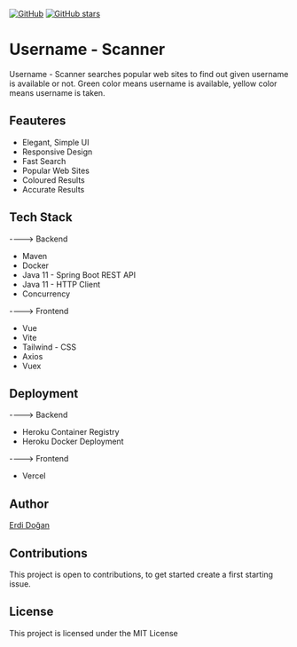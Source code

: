 [![GitHub](https://img.shields.io/github/license/erdidogan/username-scanner?color=orange)](https://github.com/erdidogan/username-scanner/blob/master/LICENSE)
[![GitHub stars](https://img.shields.io/github/stars/erdidogan/username-scanner?color=yellowgreen)](https://github.com/erdidogan/username-scanner/stargazers)
# Username - Scanner

Username - Scanner searches popular web sites to find out given username is available or not. 
Green color means username is available, yellow color means username is taken.

## Feauteres

* Elegant, Simple UI
* Responsive Design
* Fast Search
* Popular Web Sites
* Coloured Results
* Accurate Results

## Tech Stack

----> Backend
* Maven
* Docker
* Java 11 - Spring Boot REST API
* Java 11 - HTTP Client
* Concurrency


----> Frontend
* Vue
* Vite
* Tailwind - CSS
* Axios
* Vuex

## Deployment

----> Backend
* Heroku Container Registry
* Heroku Docker Deployment

----> Frontend
* Vercel

## Author

[Erdi Doğan](https://www.linkedin.com/in/doganerdi)


## Contributions
This project is open to contributions, to get started create a first starting issue. 


## License

This project is licensed under the MIT License 


